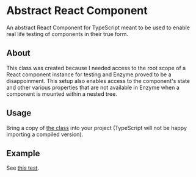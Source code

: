 # Abstract React Component
An abstract React Component for TypeScript meant to be used to enable real life testing of components in their true form.

## About
This class was created because I needed access to the root scope of a React component instance for testing and Enzyme proved to be a disappoinment. This setup also enables access to the component's state and other various properties that are not available in Enzyme when a component is mounted within a nested tree.

## Usage
Bring a copy of [the class](./src/index.tsx) into your project (TypeScript will not be happy importing a compiled version).

## Example
See [this test](./test/unit/index.tsx).
